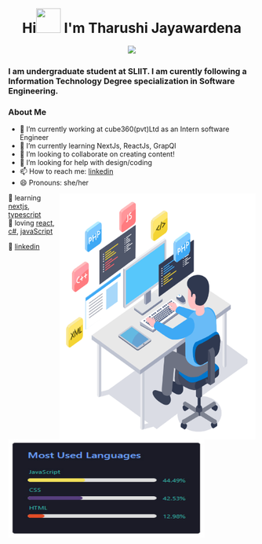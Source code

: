 ### <h1 align="center">Hi<img src="https://user-images.githubusercontent.com/86707962/189569810-0d37030e-9225-4aed-bd16-f91718ce4211.gif" height="50px" width="50px" > I'm Tharushi Jayawardena</h1>

<!-- Typing SVG by DenverCoder1 - https://github.com/DenverCoder1/readme-typing-svg -->
<p align="center">
<!--   <a href="https://github.com/DenverCoder1/readme-typing-svg"> -->
    <img src="https://readme-typing-svg.herokuapp.com?color=E22FE4&width=380&height=45&lines=Open-Source+Enthusiast;Learning+In+Public;Empowering+Others;Nice+To+Meet+You+...&center=true"></a>

</p>

### I am undergraduate student at SLIIT. I am curently following a Information Technology Degree specialization in Software Engineering.

<h3><b>About Me</b></h3>

- 🔭 I’m currently working at cube360(pvt)Ltd as an Intern software Engineer
- 🌱 I’m currently learning NextJs, ReactJs, GrapQl
- 👯 I’m looking to collaborate on creating content!
- 🤔 I’m looking for help with design/coding
- 📫 How to reach me: [linkedin]
- 😄 Pronouns: she/her
<img align= "right" width="400" height="500"  src="https://github.com/TharuJayawardena/TharuJayawardena/blob/main/design-uiux-services.gif"/>

 
🧠 learning [nextjs][next], [typescript][typescript]  
💜 loving [react][react], [c#][c#], [javaScript][javaScript]








👔 [linkedin][linkedin]

   


[react]: http://reactjs.org
[next]: https://nextjs.org
[c#]: https://www.javatpoint.com/c-sharp-tutorial
[javaScript]: https://developer.mozilla.org/en-US/docs/Web/JavaScript
[typescript]: https://www.typescriptlang.org/docs/
[linkedin]: https://www.linkedin.com/in/tharushijayawardena/
[resume]: https://github.com/TharuJayawardena/TharuJayawardena/blob/main/Tharushi%20Jayawardena.pdf

<p><img align="center" width="400" height="200" src="https://github.com/TharuJayawardena/TharuJayawardena/blob/main/3nRDF.jpg"/>
